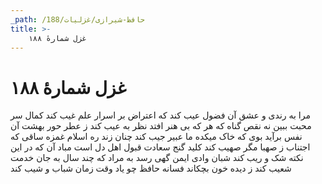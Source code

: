 ```yaml
---
_path: /حافظ-شیرازی/غزلیات/188
title: >-
    غزل شمارهٔ ۱۸۸
---
```

# غزل شمارهٔ ۱۸۸

مرا به رندی و عشق آن فضول عیب کند
که اعتراض بر اسرار علم غیب کند
کمال سر محبت ببین نه نقص گناه
که هر که بی هنر افتد نظر به عیب کند
ز عطر حور بهشت آن نفس برآید بوی
که خاک میکده ما عبیر جیب کند
چنان زند ره اسلام غمزه ساقی
که اجتناب ز صهبا مگر صهیب کند
کلید گنج سعادت قبول اهل دل است
مباد آن که در این نکته شک و ریب کند
شبان وادی ایمن گهی رسد به مراد
که چند سال به جان خدمت شعیب کند
ز دیده خون بچکاند فسانه حافظ
چو یاد وقت زمان شباب و شیب کند
